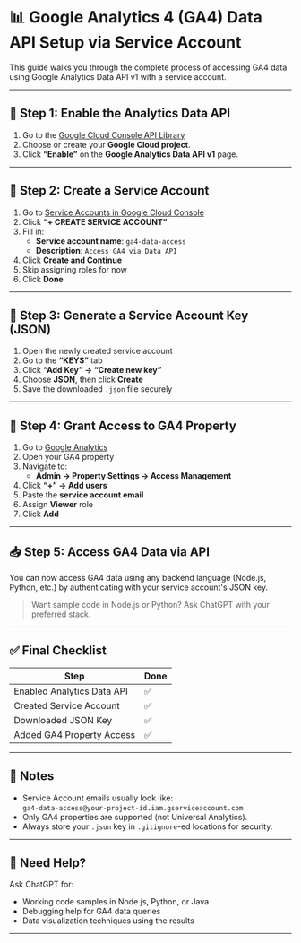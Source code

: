 # 📊 Google Analytics 4 (GA4) Data API Setup via Service Account

This guide walks you through the complete process of accessing GA4 data using Google Analytics Data API v1 with a service account.

---

## 🔧 Step 1: Enable the Analytics Data API

1. Go to the [Google Cloud Console API Library](https://console.cloud.google.com/apis/library/analyticsdata.googleapis.com)
2. Choose or create your **Google Cloud project**.
3. Click **“Enable”** on the **Google Analytics Data API v1** page.

---

## 👤 Step 2: Create a Service Account

1. Go to [Service Accounts in Google Cloud Console](https://console.cloud.google.com/iam-admin/serviceaccounts)
2. Click **“+ CREATE SERVICE ACCOUNT”**
3. Fill in:
   - **Service account name**: `ga4-data-access`
   - **Description**: `Access GA4 via Data API`
4. Click **Create and Continue**
5. Skip assigning roles for now
6. Click **Done**

---

## 🔐 Step 3: Generate a Service Account Key (JSON)

1. Open the newly created service account
2. Go to the **“KEYS”** tab
3. Click **“Add Key” → “Create new key”**
4. Choose **JSON**, then click **Create**
5. Save the downloaded `.json` file securely

---

## 🔗 Step 4: Grant Access to GA4 Property

1. Go to [Google Analytics](https://analytics.google.com)
2. Open your GA4 property
3. Navigate to:
   - **Admin → Property Settings → Access Management**
4. Click **“+” → Add users**
5. Paste the **service account email**
6. Assign **Viewer** role
7. Click **Add**

---

## 📥 Step 5: Access GA4 Data via API

You can now access GA4 data using any backend language (Node.js, Python, etc.) by authenticating with your service account's JSON key.

> Want sample code in Node.js or Python? Ask ChatGPT with your preferred stack.

---

## ✅ Final Checklist

| Step                         | Done |
|------------------------------|------|
| Enabled Analytics Data API   | ✅    |
| Created Service Account      | ✅    |
| Downloaded JSON Key          | ✅    |
| Added GA4 Property Access    | ✅    |

---

## 🧠 Notes

- Service Account emails usually look like:  
  `ga4-data-access@your-project-id.iam.gserviceaccount.com`
- Only GA4 properties are supported (not Universal Analytics).
- Always store your `.json` key in `.gitignore`-ed locations for security.

---

## 💬 Need Help?

Ask ChatGPT for:
- Working code samples in Node.js, Python, or Java
- Debugging help for GA4 data queries
- Data visualization techniques using the results

---
